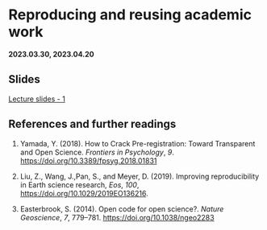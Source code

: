 # Reproducing and reusing academic work

**2023.03.30, 2023.04.20**

## Slides

[Lecture slides - 1](https://docs.google.com/presentation/d/17VB5raAQOEs46w3I-xNyoggmROmgDhl0lrD0hHohGvs/edit?usp=sharing)

## References and further readings

1. Yamada, Y. (2018). How to Crack Pre-registration: Toward Transparent and Open Science. *Frontiers in Psychology*, *9*. https://doi.org/10.3389/fpsyg.2018.01831

2. Liu, Z., Wang, J.,Pan, S., and Meyer, D. (2019). Improving reproducibility in Earth science research, *Eos*, *100*, https://doi.org/10.1029/2019EO136216.

3. Easterbrook, S. (2014). Open code for open science?. *Nature Geoscience*, *7*, 779–781. https://doi.org/10.1038/ngeo2283
